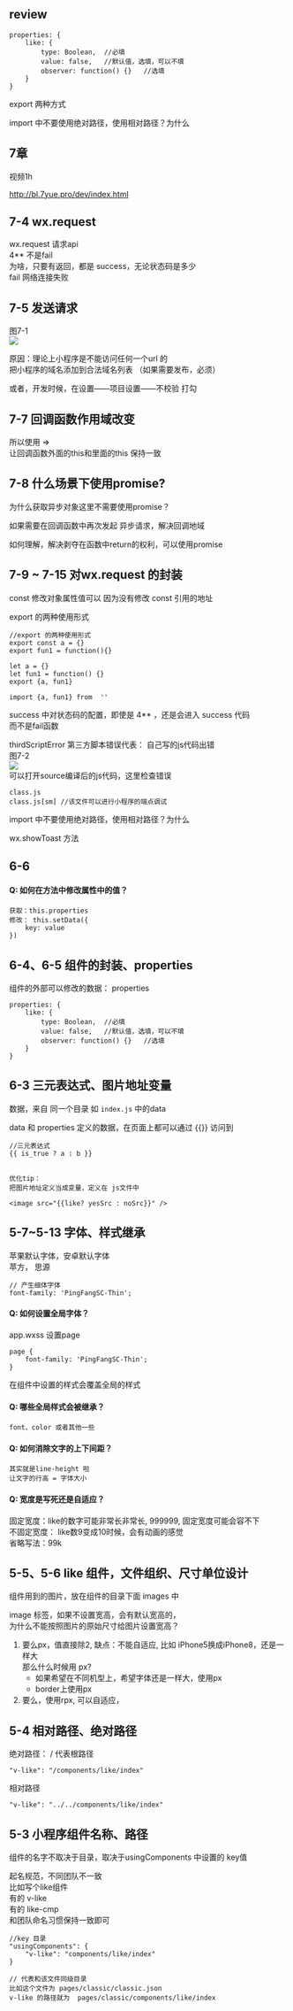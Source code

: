 ## review 

```
properties: {
	like: {
		type: Boolean,  //必填
		value: false,   //默认值，选填，可以不填
		observer: function() {}   //选填
	}
}

```

export 两种方式

import 中不要使用绝对路径，使用相对路径？为什么



## 7章
视频1h  

http://bl.7yue.pro/dev/index.html


## 7-4 wx.request
wx.request 请求api  
4** 不是fail  
为啥，只要有返回，都是 success，无论状态码是多少  
fail 网络连接失败

## 7-5  发送请求
图7-1  
![](https://github.com/shipskunkun/small-program/blob/master/articles/images/7-1.png?raw=true)

原因：理论上小程序是不能访问任何一个url 的    
把小程序的域名添加到合法域名列表 （如果需要发布，必须）

或者，开发时候，在设置——项目设置——不校验 打勾


## 7-7 回调函数作用域改变

所以使用 =>   
让回调函数外面的this和里面的this 保持一致


## 7-8 什么场景下使用promise?
为什么获取异步对象这里不需要使用promise？  

如果需要在回调函数中再次发起 异步请求，解决回调地域

如何理解，解决剥夺在函数中return的权利，可以使用promise


## 7-9 ~ 7-15 对wx.request 的封装

 const 修改对象属性值可以
 因为没有修改 const 引用的地址
 
 
 export 的两种使用形式
 
 ```
 //export 的两种使用形式
 export const a = {}
 export fun1 = function(){}
 
 let a = {}
 let fun1 = function() {}
 export {a, fun1} 
 
 import {a, fun1} from  ''
 ```

success 中对状态码的配置，即使是 4** ，还是会进入 success 代码  
而不是fail函数


thirdScriptError 第三方脚本错误代表： 自己写的js代码出错  
图7-2  
![](https://github.com/shipskunkun/small-program/blob/master/articles/images/7-2.png?raw=true)  
可以打开source编译后的js代码，这里检查错误


```
class.js  
class.js[sm] //该文件可以进行小程序的端点调试
```

import 中不要使用绝对路径，使用相对路径？为什么


wx.showToast 方法

## 6-6 

#### Q: 如何在方法中修改属性中的值？
	获取：this.properties
	修改： this.setData({
		key: value
	})
	



## 6-4、6-5 组件的封装、properties

组件的外部可以修改的数据： properties

```
properties: {
	like: {
		type: Boolean,  //必填
		value: false,   //默认值，选填，可以不填
		observer: function() {}   //选填
	}
}
```



## 6-3 三元表达式、图片地址变量

数据，来自 同一个目录 如 ```index.js``` 中的data

data 和 properties 定义的数据，在页面上都可以通过 {{}} 访问到

   
```
//三元表达式
{{ is_true ? a : b }}


优化tip：  
把图片地址定义当成变量，定义在 js文件中

<image src="{{like? yesSrc : noSrc}}" />
```

## 5-7~5-13 字体、样式继承

苹果默认字体，安卓默认字体  
苹方， 思源

```
// 产生细体字体 
font-family: 'PingFangSC-Thin';
```



#### Q: 如何设置全局字体？  
app.wxss  设置page

```
page {
	font-family: 'PingFangSC-Thin';
}
```
在组件中设置的样式会覆盖全局的样式



#### Q: 哪些全局样式会被继承？
	font、color 或者其他一些
	


#### Q: 如何消除文字的上下间距？
	其实就是line-height 啦
	让文字的行高 = 字体大小
	
#### Q: 宽度是写死还是自适应？
 
 固定宽度：like的数字可能非常长非常长, 999999, 固定宽度可能会容不下  
 不固定宽度： like数9变成10时候，会有动画的感觉      
 省略写法：99k  





## 5-5、5-6 like 组件，文件组织、尺寸单位设计
组件用到的图片，放在组件的目录下面  images 中

image 标签，如果不设置宽高，会有默认宽高的，  
为什么不能按照图片的原始尺寸给图片设置宽高？  

1. 要么px，值直接除2, 缺点：不能自适应, 比如 iPhone5换成iPhone8，还是一样大  
那么什么时候用 px?   
	- 如果希望在不同机型上，希望字体还是一样大，使用px
	- border上使用px
2. 要么，使用rpx, 可以自适应，


## 5-4 相对路径、绝对路径

绝对路径： / 代表根路径

```
"v-like": "/components/like/index"
```
相对路径

```
"v-like": "../../components/like/index"
```





## 5-3 小程序组件名称、路径

组件的名字不取决于目录，取决于usingComponents 中设置的 key值

起名规范，不同团队不一致  
比如写个like组件  
有的 v-like   
有的 like-cmp  
和团队命名习惯保持一致即可


```
//key 目录
"usingComponents": {
    "v-like": "components/like/index"
}

// 代表和该文件同级目录
比如这个文件为 pages/classic/classic.json 
v-like 的路径就为  pages/classic/components/like/index
```

